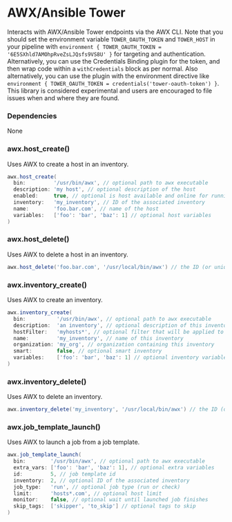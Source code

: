 # AWX/Ansible Tower

Interacts with AWX/Ansible Tower endpoints via the AWX CLI. Note that you should set the environment variable `TOWER_OAUTH_TOKEN` and `TOWER_HOST` in your pipeline with `environment { TOWER_OAUTH_TOKEN = '6E5SXhld7AMOhpRveZsLJQsfs9VS8U' }` for targeting and authentication. Alternatively, you can use the Credentials Binding plugin for the token, and then wrap code within a `withCredentials` block as per normal. Also alternatively, you can use the plugin with the environment directive like `environment { TOWER_OAUTH_TOKEN = credentials('tower-oauth-token') }`. This library is considered experimental and users are encouraged to file issues when and where they are found.

### Dependencies

None

### awx.host_create()

Uses AWX to create a host in an inventory.

```groovy
awx.host_create(
  bin:         '/usr/bin/awx', // optional path to awx executable
  description: 'my host', // optional description of the host
  enabled:     true, // optional is host available and online for running jobs
  inventory:   'my_inventory', // ID of the associated inventory
  name:        'foo.bar.com', // name of the host
  variables:   ['foo': 'bar', 'baz': 1] // optional host variables
)
```

### awx.host_delete()

Uses AWX to delete a host in an inventory.

```groovy
awx.host_delete('foo.bar.com', '/usr/local/bin/awx') // the ID (or unique name) of the host for first argument
```

### awx.inventory_create()

Uses AWX to create an inventory.

```groovy
awx.inventory_create(
  bin:          '/usr/bin/awx', // optional path to awx executable
  description:  'an inventory', // optional description of this inventory
  hostFilter:   'myhosts*', // optional filter that will be applied to the hosts of this inventory
  name:         'my_inventory', // name of this inventory
  organization: 'my_org', // organization containing this inventory
  smart:        false, // optional smart inventory
  variables:    ['foo': 'bar', 'baz': 1] // optional inventory variables
)
```

### awx.inventory_delete()

Uses AWX to delete an inventory.

```groovy
awx.inventory_delete('my_inventory', '/usr/local/bin/awx') // the ID (or unique name) of the inventory for first argument
```

### awx.job_template_launch()

Uses AWX to launch a job from a job template.

```groovy
awx.job_template_launch(
  bin:        '/usr/bin/awx', // optional path to awx executable
  extra_vars: ['foo': 'bar', 'baz': 1], // optional extra variables
  id:         5, // job template id
  inventory:  2, // optional ID of the associated inventory
  job_type:   'run', // optional job type (run or check)
  limit:      'hosts*.com', // optional host limit
  monitor:    false, // optional wait until launched job finishes
  skip_tags:  ['skipper', 'to_skip'] // optional tags to skip
)
```
